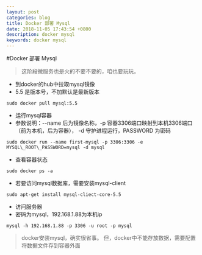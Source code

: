 ```yaml
---
layout: post
categories: blog
title: Docker 部署 Mysql
date: 2018-11-05 17:43:54 +0800
description: docker mysql
keywords: docker mysql
---
```



#Docker 部署 Mysql

> 这阶段微服务也是火的不要不要的，咱也要玩玩。


- 到docker的hub中拉取mysql镜像
- 5.5 是版本号，不加默认是最新版本

```shell
sudo docker pull mysql:5.5
```

- 运行mysql容器
- 参数说明：--name 后为镜像名称，-p 容器3306端口映射到本机3306端口（前为本机，后为容器）， -d 守护进程运行，PASSWORD 为密码

```shell
sudo docker run --name first-mysql -p 3306:3306 -e MYSQL\_ROOT\_PASSWORD=mysql -d mysql
```
- 查看容器状态

```shell
sudo docker ps -a
```
- 若要访问mysql数据库，需要安装mysql-client

```shell
sudo apt-get install mysql-cliect-core-5.5
```
- 访问服务器
- 密码为mysql，192.168.1.88为本机ip

```shell
mysql -h 192.168.1.88 -p 3306 -u root -p mysql
```
> docker安装mysql，确实很省事。
但，docker中不能存放数据，需要配置将数据文件存到容器外面
